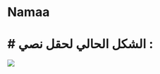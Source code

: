 # Namaa
# # الشكل الحالي لحقل نصي : 


![](https://raw.githubusercontent.com/nahla-hussam/Namaa/master/images/%D8%B4%D9%83%D9%84%20%D8%AD%D9%82%D9%84%20%D9%86%D8%B5%D9%8A.png)
